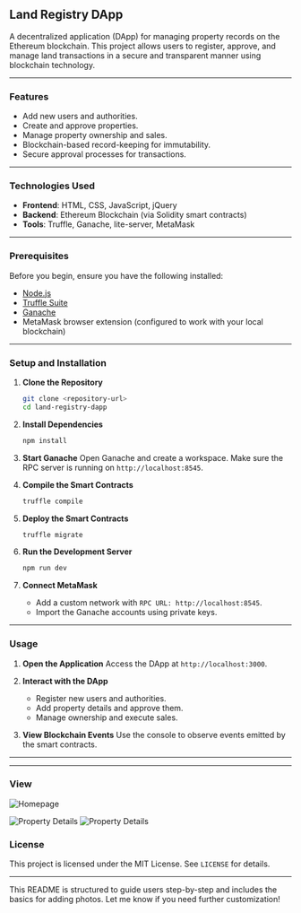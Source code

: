 ## **Land Registry DApp**

A decentralized application (DApp) for managing property records on the Ethereum blockchain. This project allows users to register, approve, and manage land transactions in a secure and transparent manner using blockchain technology.

---

### **Features**
- Add new users and authorities.
- Create and approve properties.
- Manage property ownership and sales.
- Blockchain-based record-keeping for immutability.
- Secure approval processes for transactions.

---

### **Technologies Used**
- **Frontend**: HTML, CSS, JavaScript, jQuery
- **Backend**: Ethereum Blockchain (via Solidity smart contracts)
- **Tools**: Truffle, Ganache, lite-server, MetaMask

---

### **Prerequisites**
Before you begin, ensure you have the following installed:
- [Node.js](https://nodejs.org/)
- [Truffle Suite](https://trufflesuite.com/)
- [Ganache](https://trufflesuite.com/ganache/)
- MetaMask browser extension (configured to work with your local blockchain)

---

### **Setup and Installation**

1. **Clone the Repository**
   ```bash
   git clone <repository-url>
   cd land-registry-dapp
   ```

2. **Install Dependencies**
   ```bash
   npm install
   ```

3. **Start Ganache**
   Open Ganache and create a workspace. Make sure the RPC server is running on `http://localhost:8545`.

4. **Compile the Smart Contracts**
   ```bash
   truffle compile
   ```

5. **Deploy the Smart Contracts**
   ```bash
   truffle migrate
   ```

6. **Run the Development Server**
   ```bash
   npm run dev
   ```

7. **Connect MetaMask**
   - Add a custom network with `RPC URL: http://localhost:8545`.
   - Import the Ganache accounts using private keys.

---

### **Usage**

1. **Open the Application**
   Access the DApp at `http://localhost:3000`.

2. **Interact with the DApp**
   - Register new users and authorities.
   - Add property details and approve them.
   - Manage ownership and execute sales.

3. **View Blockchain Events**
   Use the console to observe events emitted by the smart contracts.

---


---

### **View**


<img src="/Users/yughjuneja/Desktop/Homepage.png" alt="Homepage">

![Property Details](/Users/yughjuneja/Desktop/Property.png)
![Property Details](/Users/yughjuneja/Desktop/Property1.png)




### **License**
This project is licensed under the MIT License. See `LICENSE` for details.

---

This README is structured to guide users step-by-step and includes the basics for adding photos. Let me know if you need further customization!
